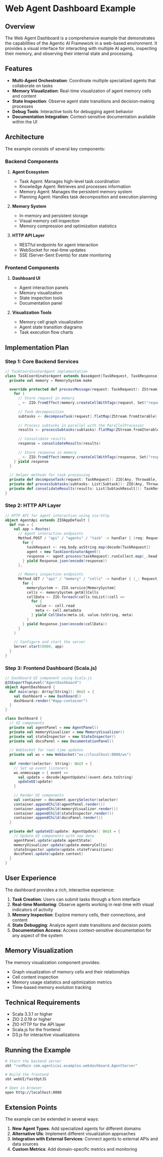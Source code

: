 # Web Agent Dashboard Example

## Overview

The Web Agent Dashboard is a comprehensive example that demonstrates the capabilities of the Agentic AI Framework in a web-based environment. It provides a visual interface for interacting with multiple AI agents, inspecting their memory, and observing their internal state and processing.

## Features

- **Multi-Agent Orchestration**: Coordinate multiple specialized agents that collaborate on tasks
- **Memory Visualization**: Real-time visualization of agent memory cells and content
- **State Inspection**: Observe agent state transitions and decision-making processes
- **Debug Tools**: Interactive tools for debugging agent behavior
- **Documentation Integration**: Context-sensitive documentation available within the UI

## Architecture

The example consists of several key components:

### Backend Components

1. **Agent Ecosystem**
   - Task Agent: Manages high-level task coordination
   - Knowledge Agent: Retrieves and processes information
   - Memory Agent: Manages the persistent memory system
   - Planning Agent: Handles task decomposition and execution planning

2. **Memory System**
   - In-memory and persistent storage
   - Visual memory cell inspection
   - Memory compression and optimization statistics

3. **HTTP API Layer**
   - RESTful endpoints for agent interaction
   - WebSocket for real-time updates
   - SSE (Server-Sent Events) for state monitoring

### Frontend Components

1. **Dashboard UI**
   - Agent interaction panels
   - Memory visualization
   - State inspection tools
   - Documentation panel

2. **Visualization Tools**
   - Memory cell graph visualization
   - Agent state transition diagrams
   - Task execution flow charts

## Implementation Plan

### Step 1: Core Backend Services

```scala
// TaskCoordinatorAgent implementation
class TaskCoordinatorAgent extends BaseAgent[TaskRequest, TaskResponse] {
  private val memory = MemorySystem.make

  override protected def processMessage(request: TaskRequest): ZStream[Any, Throwable, TaskResponse] = {
    for {
      // Store request in memory
      _ <- ZIO.fromEffect(memory.createCellWithTags(request, Set("request", request.id)))
      
      // Task decomposition
      subtasks <- decomposeTask(request).flatMap(ZStream.fromIterable)
      
      // Process subtasks in parallel with the ParallelProcessor
      results <- processSubtasks(subtasks).flatMap(ZStream.fromIterable)
      
      // Consolidate results
      response = consolidateResults(results)
      
      // Store response in memory
      _ <- ZIO.fromEffect(memory.createCellWithTags(response, Set("response", request.id)))
    } yield response
  }
  
  // Helper methods for task processing
  private def decomposeTask(request: TaskRequest): ZIO[Any, Throwable, List[Subtask]] = ???
  private def processSubtasks(subtasks: List[Subtask]): ZIO[Any, Throwable, List[SubtaskResult]] = ???
  private def consolidateResults(results: List[SubtaskResult]): TaskResponse = ???
}
```

### Step 2: HTTP API Layer

```scala
// HTTP API for agent interaction using zio-http
object AgentApi extends ZIOAppDefault {
  def run = {
    val app = Routes(
      // Agent interaction endpoints
      Method.POST / "api" / "agents" / "task" -> handler { (req: Request) =>
        for {
          taskRequest <- req.body.asString.map(decode[TaskRequest])
          agent = new TaskCoordinatorAgent()
          response <- agent.process(taskRequest).runCollect.map(_.head)
        } yield Response.json(encode(response))
      },
      
      // Memory inspection endpoints
      Method.GET / "api" / "memory" / "cells" -> handler { (_: Request) =>
        for {
          memorySystem <- ZIO.service[MemorySystem]
          cells <- memorySystem.getAllCells
          cellData <- ZIO.foreach(cells.toList)(cell => 
            for {
              value <- cell.read
              meta <- cell.metadata
            } yield CellData(meta.id, value.toString, meta)
          )
        } yield Response.json(encode(cellData))
      }
    )
    
    // Configure and start the server
    Server.start(8080, app)
  }
}
```

### Step 3: Frontend Dashboard (Scala.js)

```scala
// Dashboard UI component using Scala.js
@JSExportTopLevel("AgentDashboard")
object AgentDashboard {
  def main(args: Array[String]): Unit = {
    val dashboard = new Dashboard()
    dashboard.render("#app-container")
  }
}

class Dashboard {
  // UI components
  private val agentPanel = new AgentPanel()
  private val memoryVisualizer = new MemoryVisualizer()
  private val stateInspector = new StateInspector()
  private val docsPanel = new DocumentationPanel()
  
  // WebSocket for real-time updates
  private val ws = new WebSocket("ws://localhost:8080/ws")
  
  def render(selector: String): Unit = {
    // Set up event listeners
    ws.onmessage = { event =>
      val update = decode[AgentUpdate](event.data.toString)
      updateUI(update)
    }
    
    // Render UI components
    val container = document.querySelector(selector)
    container.appendChild(agentPanel.render())
    container.appendChild(memoryVisualizer.render())
    container.appendChild(stateInspector.render())
    container.appendChild(docsPanel.render())
  }
  
  private def updateUI(update: AgentUpdate): Unit = {
    // Update UI components with new data
    agentPanel.update(update.agentState)
    memoryVisualizer.update(update.memoryCells)
    stateInspector.update(update.stateTransitions)
    docsPanel.update(update.context)
  }
}
```

## User Experience

The dashboard provides a rich, interactive experience:

1. **Task Creation**: Users can submit tasks through a form interface
2. **Real-time Monitoring**: Observe agents working in real-time with visual indicators of activity
3. **Memory Inspection**: Explore memory cells, their connections, and content
4. **State Debugging**: Analyze agent state transitions and decision points
5. **Documentation Access**: Access context-sensitive documentation for any aspect of the system

## Memory Visualization

The memory visualization component provides:

- Graph visualization of memory cells and their relationships
- Cell content inspection
- Memory usage statistics and optimization metrics
- Time-based memory evolution tracking

## Technical Requirements

- Scala 3.3.1 or higher
- ZIO 2.0.19 or higher
- ZIO HTTP for the API layer
- Scala.js for the frontend
- D3.js for interactive visualizations

## Running the Example

```bash
# Start the backend server
sbt "runMain com.agenticai.examples.webdashboard.AgentServer"

# Build the frontend
sbt webUI/fastOptJS

# Open in browser
open http://localhost:8080
```

## Extension Points

The example can be extended in several ways:

1. **New Agent Types**: Add specialized agents for different domains
2. **Alternative UIs**: Implement different visualization approaches
3. **Integration with External Services**: Connect agents to external APIs and data sources
4. **Custom Metrics**: Add domain-specific metrics and monitoring